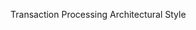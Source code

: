 <span id="title">Transaction Processing Architectural Style</span>

<div id="body">

<include src="what/unit-inParent-asPanel.md" boilerplate />

</div>